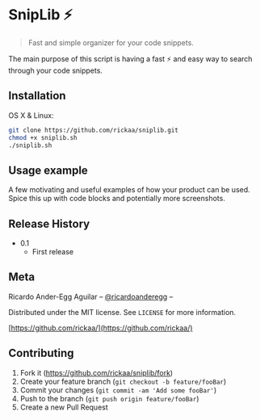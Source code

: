 # SnipLib ⚡️
> Fast and simple organizer for your code snippets.

The main purpose of this script is having a fast ⚡️ and easy way to search
through your code snippets.

## Installation

OS X & Linux:


```sh
git clone https://github.com/rickaa/sniplib.git
chmod +x sniplib.sh
./sniplib.sh
```



## Usage example

A few motivating and useful examples of how your product can be used. Spice this up with code blocks and potentially more screenshots.


## Release History

* 0.1
    * First release

## Meta

Ricardo Ander-Egg Aguilar – [@ricardoanderegg](https://twitter.com/ricardoanderegg) –

Distributed under the MIT license. See ``LICENSE`` for more information.

[https://github.com/rickaa/](https://github.com/rickaa/)

## Contributing

1. Fork it (<https://github.com/rickaa/sniplib/fork>)
2. Create your feature branch (`git checkout -b feature/fooBar`)
3. Commit your changes (`git commit -am 'Add some fooBar'`)
4. Push to the branch (`git push origin feature/fooBar`)
5. Create a new Pull Request

